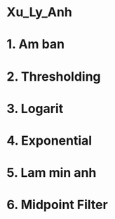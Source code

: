 # Xu_Ly_Anh
# 1. Am ban
# 2. Thresholding
# 3. Logarit
# 4. Exponential
# 5. Lam min anh
# 6. Midpoint Filter
